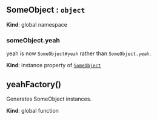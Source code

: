 <a name="SomeObject"></a>
## SomeObject : <code>object</code>
**Kind**: global namespace  
<a name="SomeObject+yeah"></a>
### someObject.yeah
yeah is now `SomeObject#yeah` rather than `SomeObject.yeah`.

**Kind**: instance property of <code>[SomeObject](#SomeObject)</code>  
<a name="yeahFactory"></a>
## yeahFactory()
Generates SomeObject instances.

**Kind**: global function  
